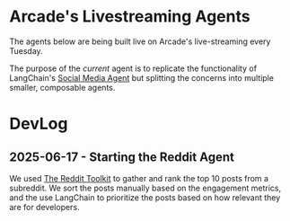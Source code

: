 # Arcade's Livestreaming Agents

The agents below are being built live on Arcade's live-streaming every Tuesday.

The purpose of the _current_ agent is to replicate the functionality of LangChain's
[Social Media Agent](https://github.com/langchain-ai/social-media-agent) but splitting
the concerns into multiple smaller, composable agents.

# DevLog

## 2025-06-17 - Starting the Reddit Agent
We used [The Reddit Toolkit](https://docs.arcade.dev/toolkits/social-communication/reddit) to gather and rank the top 10 posts from a subreddit. We sort the posts manually based on the engagement metrics, and the use LangChain to prioritize the posts based on how relevant they are for developers.